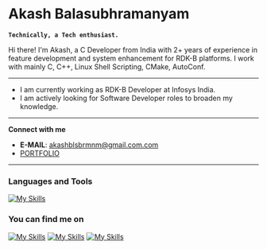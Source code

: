 # Akash Balasubhramanyam

**`Technically, a Tech enthusiast.`**

Hi there! I'm Akash, a C Developer from India with 2+ years of experience in feature development and system enhancement for RDK-B platforms. I work with mainly C, C++, Linux Shell Scripting, CMake, AutoConf.

---
- I am currently working as RDK-B Developer at Infosys India.
- I am actively looking for Software Developer roles to broaden my knowledge.
---
**Connect with me**
 - **E-MAIL**: akashblsbrmnm@gmail.com.com
 - [PORTFOLIO]([https://charanravi-online.github.io](http://akashblsbrmnm.github.io/))
---
### Languages and Tools
[![My Skills](https://skillicons.dev/icons?i=c,cpp,bash,linux,vim,vscode,git,github,cmake,jenkins,arduino,ubuntu,docker,html,css)](https://akashblsbrmnm.github.io/)

### You can find me on

[![My Skills](https://skillicons.dev/icons?i=linkedin)](https://www.linkedin.com/in/akash-balasubhramanyam/)
[![My Skills](https://skillicons.dev/icons?i=twitter)](https://www.x.com/akashblsbrmnm/)
[![My Skills](https://skillicons.dev/icons?i=instagram)](https://www.instagram.com/akashblsbrmnm/)
